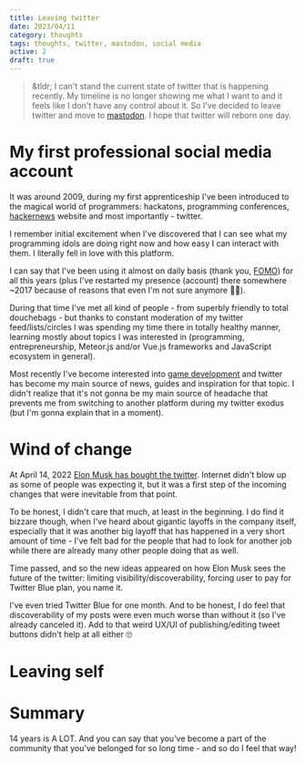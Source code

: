 ```yaml
---
title: Leaving twitter
date: 2023/04/11
category: thoughts
tags: thoughts, twitter, mastodon, social media
active: 2
draft: true
---
```


> &tldr; I can't stand the current state of twitter that is happening recently. My timeline is no longer showing me what I want to and it feels like I don't have any control about it. So I've decided to leave twitter and move to [mastodon](https://mastodon.social/@lukaszkups). I hope that twitter will reborn one day.

# My first professional social media account

It was around 2009, during my first apprenticeship I've been introduced to the magical world of programmers: hackatons, programming conferences, [hackernews](https://news.ycombinator.com/) website and most importantly - twitter.

I remember initial excitement when I've discovered that I can see what my programming idols are doing right now and how easy I can interact with them. I literally fell in love with this platform. 

I can say that I've been using it almost on daily basis (thank you, [FOMO](https://en.wikipedia.org/wiki/Fear_of_missing_out)) for all this years (plus I've restarted my presence (account) there somewhere ~2017 because of reasons that even I'm not sure anymore 🤷‍♂️).

During that time I've met all kind of people - from superbly friendly to total douchebags - but thanks to constant moderation of my twitter feed/lists/circles I was spending my time there in totally healthy manner, learning mostly about topics I was interested in (programming, entrepreneurship, Meteor.js and/or Vue.js frameworks and JavaScript ecosystem in general).

Most recently I've become interested into [game development](https://store.steampowered.com/app/1935130/Terry_Poorflyer/) and twitter has become my main source of news, guides and inspiration for that topic. I didn't realize that it's not gonna be my main source of headache that prevents me from switching to another platform during my twitter exodus (but I'm gonna explain that in a moment).

# Wind of change

At April 14, 2022 [Elon Musk has bought the twitter](https://en.wikipedia.org/wiki/Acquisition_of_Twitter_by_Elon_Musk). Internet didn't blow up as some of people was expecting it, but it was a first step of the incoming changes that were inevitable from that point.

To be honest, I didn't care that much, at least in the beginning. I do find it bizzare though, when I've heard about gigantic layoffs in the company itself, especially that it was another big layoff that has happened in a very short amount of time - I've felt bad for the people that had to look for another job while there are already many other people doing that as well.

Time passed, and so the new ideas appeared on how Elon Musk sees the future of the twitter: limiting visibility/discoverability, forcing user to pay for Twitter Blue plan, you name it.

I've even tried Twitter Blue for one month. And to be honest, I do feel that discoverability of my posts were even much worse than without it (so I've already canceled it). Add to that weird UX/UI of publishing/editing tweet buttons didn't help at all either 🙄

# Leaving self 


# Summary

14 years is A LOT. And you can say that you've become a part of the community that you've belonged for so long time - and so do I feel that way!


